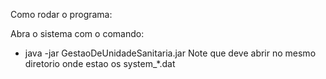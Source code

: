 Como rodar o programa:

Abra o sistema com o comando:
* java -jar GestaoDeUnidadeSanitaria.jar
Note que deve abrir no mesmo diretorio onde estao os system_*.dat

